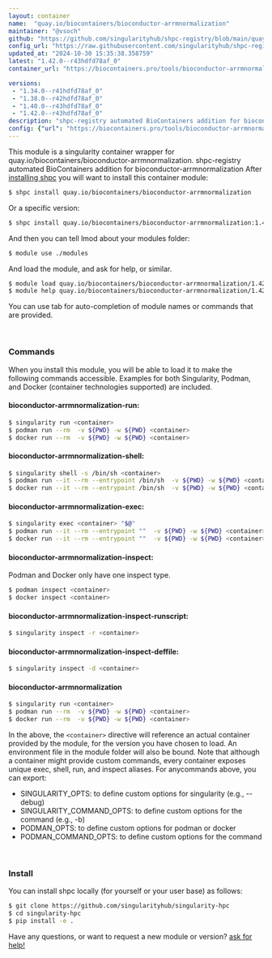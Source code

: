 ```yaml
---
layout: container
name:  "quay.io/biocontainers/bioconductor-arrmnormalization"
maintainer: "@vsoch"
github: "https://github.com/singularityhub/shpc-registry/blob/main/quay.io/biocontainers/bioconductor-arrmnormalization/container.yaml"
config_url: "https://raw.githubusercontent.com/singularityhub/shpc-registry/main/quay.io/biocontainers/bioconductor-arrmnormalization/container.yaml"
updated_at: "2024-10-30 15:35:38.358759"
latest: "1.42.0--r43hdfd78af_0"
container_url: "https://biocontainers.pro/tools/bioconductor-arrmnormalization"

versions:
 - "1.34.0--r41hdfd78af_0"
 - "1.38.0--r42hdfd78af_0"
 - "1.40.0--r43hdfd78af_0"
 - "1.42.0--r43hdfd78af_0"
description: "shpc-registry automated BioContainers addition for bioconductor-arrmnormalization"
config: {"url": "https://biocontainers.pro/tools/bioconductor-arrmnormalization", "maintainer": "@vsoch", "description": "shpc-registry automated BioContainers addition for bioconductor-arrmnormalization", "latest": {"1.42.0--r43hdfd78af_0": "sha256:178760c1afc7b5ef57ef0037da9573a455f105fad2575f0bce9ac2c6cba4e6fc"}, "tags": {"1.34.0--r41hdfd78af_0": "sha256:04890f26fe6ba479d4490a8a0807d8e210fb3fce56d49088db830b0714825f8e", "1.38.0--r42hdfd78af_0": "sha256:edb5ea52ece9ed192fdadedc98777d60e6e67e3195dafc052f759fc32fc64be5", "1.40.0--r43hdfd78af_0": "sha256:3ab519040b55fee207f87b94edfffc1ec8ae9442f5b51aca5a77039114f8d3d7", "1.42.0--r43hdfd78af_0": "sha256:178760c1afc7b5ef57ef0037da9573a455f105fad2575f0bce9ac2c6cba4e6fc"}, "docker": "quay.io/biocontainers/bioconductor-arrmnormalization"}
---
```


This module is a singularity container wrapper for quay.io/biocontainers/bioconductor-arrmnormalization.
shpc-registry automated BioContainers addition for bioconductor-arrmnormalization
After [installing shpc](#install) you will want to install this container module:


```bash
$ shpc install quay.io/biocontainers/bioconductor-arrmnormalization
```

Or a specific version:

```bash
$ shpc install quay.io/biocontainers/bioconductor-arrmnormalization:1.42.0--r43hdfd78af_0
```

And then you can tell lmod about your modules folder:

```bash
$ module use ./modules
```

And load the module, and ask for help, or similar.

```bash
$ module load quay.io/biocontainers/bioconductor-arrmnormalization/1.42.0--r43hdfd78af_0
$ module help quay.io/biocontainers/bioconductor-arrmnormalization/1.42.0--r43hdfd78af_0
```

You can use tab for auto-completion of module names or commands that are provided.

<br>

### Commands

When you install this module, you will be able to load it to make the following commands accessible.
Examples for both Singularity, Podman, and Docker (container technologies supported) are included.

#### bioconductor-arrmnormalization-run:

```bash
$ singularity run <container>
$ podman run --rm  -v ${PWD} -w ${PWD} <container>
$ docker run --rm  -v ${PWD} -w ${PWD} <container>
```

#### bioconductor-arrmnormalization-shell:

```bash
$ singularity shell -s /bin/sh <container>
$ podman run --it --rm --entrypoint /bin/sh  -v ${PWD} -w ${PWD} <container>
$ docker run --it --rm --entrypoint /bin/sh  -v ${PWD} -w ${PWD} <container>
```

#### bioconductor-arrmnormalization-exec:

```bash
$ singularity exec <container> "$@"
$ podman run --it --rm --entrypoint ""  -v ${PWD} -w ${PWD} <container> "$@"
$ docker run --it --rm --entrypoint ""  -v ${PWD} -w ${PWD} <container> "$@"
```

#### bioconductor-arrmnormalization-inspect:

Podman and Docker only have one inspect type.

```bash
$ podman inspect <container>
$ docker inspect <container>
```

#### bioconductor-arrmnormalization-inspect-runscript:

```bash
$ singularity inspect -r <container>
```

#### bioconductor-arrmnormalization-inspect-deffile:

```bash
$ singularity inspect -d <container>
```



#### bioconductor-arrmnormalization

```bash
$ singularity run <container>
$ podman run --rm  -v ${PWD} -w ${PWD} <container>
$ docker run --rm  -v ${PWD} -w ${PWD} <container>
```


In the above, the `<container>` directive will reference an actual container provided
by the module, for the version you have chosen to load. An environment file in the
module folder will also be bound. Note that although a container
might provide custom commands, every container exposes unique exec, shell, run, and
inspect aliases. For anycommands above, you can export:

 - SINGULARITY_OPTS: to define custom options for singularity (e.g., --debug)
 - SINGULARITY_COMMAND_OPTS: to define custom options for the command (e.g., -b)
 - PODMAN_OPTS: to define custom options for podman or docker
 - PODMAN_COMMAND_OPTS: to define custom options for the command

<br>

### Install

You can install shpc locally (for yourself or your user base) as follows:

```bash
$ git clone https://github.com/singularityhub/singularity-hpc
$ cd singularity-hpc
$ pip install -e .
```

Have any questions, or want to request a new module or version? [ask for help!](https://github.com/singularityhub/singularity-hpc/issues)